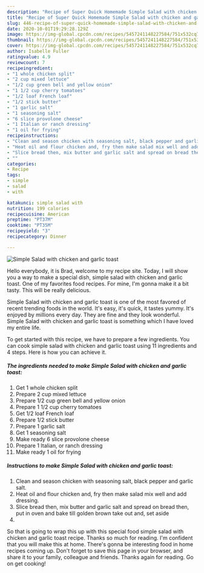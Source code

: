 ```yaml
---
description: "Recipe of Super Quick Homemade Simple Salad with chicken and garlic toast"
title: "Recipe of Super Quick Homemade Simple Salad with chicken and garlic toast"
slug: 446-recipe-of-super-quick-homemade-simple-salad-with-chicken-and-garlic-toast
date: 2020-10-01T19:29:28.129Z
image: https://img-global.cpcdn.com/recipes/5457241148227584/751x532cq70/simple-salad-with-chicken-and-garlic-toast-recipe-main-photo.jpg
thumbnail: https://img-global.cpcdn.com/recipes/5457241148227584/751x532cq70/simple-salad-with-chicken-and-garlic-toast-recipe-main-photo.jpg
cover: https://img-global.cpcdn.com/recipes/5457241148227584/751x532cq70/simple-salad-with-chicken-and-garlic-toast-recipe-main-photo.jpg
author: Isabelle Fuller
ratingvalue: 4.9
reviewcount: 7
recipeingredient:
- "1 whole chicken split"
- "2 cup mixed lettuce"
- "1/2 cup green bell and yellow onion"
- "1 1/2 cup cherry tomatoes"
- "1/2 loaf French loaf"
- "1/2 stick butter"
- "1 garlic salt"
- "1 seasoning salt"
- "6 slice provolone cheese"
- "1 Italian or ranch dressing"
- "1 oil for frying"
recipeinstructions:
- "Clean and season chicken with seasoning salt, black pepper and garlic salt."
- "Heat oil and flour chicken and, fry then make salad mix well and add dressing."
- "Slice bread then, mix butter and garlic salt and spread on bread then, put in oven and bake till golden brown take out and, set aside"
- ""
categories:
- Recipe
tags:
- simple
- salad
- with

katakunci: simple salad with 
nutrition: 199 calories
recipecuisine: American
preptime: "PT37M"
cooktime: "PT35M"
recipeyield: "3"
recipecategory: Dinner

---
```



![Simple Salad with chicken and garlic toast](https://img-global.cpcdn.com/recipes/5457241148227584/751x532cq70/simple-salad-with-chicken-and-garlic-toast-recipe-main-photo.jpg)

Hello everybody, it is Brad, welcome to my recipe site. Today, I will show you a way to make a special dish, simple salad with chicken and garlic toast. One of my favorites food recipes. For mine, I'm gonna make it a bit tasty. This will be really delicious.



Simple Salad with chicken and garlic toast is one of the most favored of recent trending foods in the world. It's easy, it's quick, it tastes yummy. It's enjoyed by millions every day. They are fine and they look wonderful. Simple Salad with chicken and garlic toast is something which I have loved my entire life.


To get started with this recipe, we have to prepare a few ingredients. You can cook simple salad with chicken and garlic toast using 11 ingredients and 4 steps. Here is how you can achieve it.

<!--inarticleads1-->

##### The ingredients needed to make Simple Salad with chicken and garlic toast:

1. Get 1 whole chicken split
1. Prepare 2 cup mixed lettuce
1. Prepare 1/2 cup green bell and yellow onion
1. Prepare 1 1/2 cup cherry tomatoes
1. Get 1/2 loaf French loaf
1. Prepare 1/2 stick butter
1. Prepare 1 garlic salt
1. Get 1 seasoning salt
1. Make ready 6 slice provolone cheese
1. Prepare 1 Italian, or ranch dressing
1. Make ready 1 oil for frying




<!--inarticleads2-->

##### Instructions to make Simple Salad with chicken and garlic toast:

1. Clean and season chicken with seasoning salt, black pepper and garlic salt.
1. Heat oil and flour chicken and, fry then make salad mix well and add dressing.
1. Slice bread then, mix butter and garlic salt and spread on bread then, put in oven and bake till golden brown take out and, set aside
1. 




So that is going to wrap this up with this special food simple salad with chicken and garlic toast recipe. Thanks so much for reading. I'm confident that you will make this at home. There's gonna be interesting food in home recipes coming up. Don't forget to save this page in your browser, and share it to your family, colleague and friends. Thanks again for reading. Go on get cooking!
